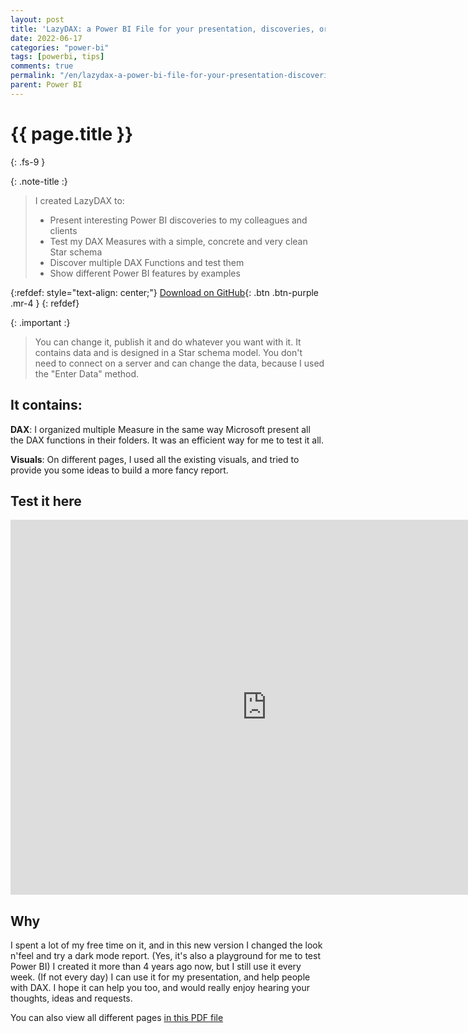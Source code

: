 ```yaml
---
layout: post
title: 'LazyDAX: a Power BI File for your presentation, discoveries, or learn DAX'
date: 2022-06-17
categories: "power-bi"
tags: [powerbi, tips]
comments: true
permalink: "/en/lazydax-a-power-bi-file-for-your-presentation-discoveries-or-learn-dax/"
parent: Power BI
---
```

# {{ page.title }}
{: .fs-9 }

{: .note-title :}
>I created LazyDAX to:
> - Present interesting Power BI discoveries to my colleagues and clients
> - Test my DAX Measures with a simple, concrete and very clean Star schema
> - Discover multiple DAX Functions and test them
> - Show different Power BI features by examples 


{:refdef: style="text-align: center;"}
  [Download on GitHub](https://github.com/arnaudgastelblum/LazyDAX/raw/master/LazyDAX.pbix){: .btn .btn-purple .mr-4  } 
{: refdef}


{: .important :}
> You can change it, publish it and do whatever you want with it.
> It contains data and is designed in a Star schema model. You don't need to connect on a server and can change the data, because I used the "Enter Data" method.


## It contains:

 **DAX**: I organized multiple Measure in the same way Microsoft present all the DAX functions in their folders. It was an efficient way for me to test it all.
 
 **Visuals**: On different pages, I used all the existing visuals, and tried to provide you some ideas to build a more fancy report.


## Test it here

 <iframe title="LazyDAX" src="https://app.powerbi.com/view?r=eyJrIjoiMGExN2IyN2EtNDhlOS00NGU0LTgzZjMtYzhmMGU0ZDA5NGY3IiwidCI6IjViOGUwYTM5LTE0OWMtNDBkYy1iMmVjLWJmZDEwOTA0M2MzMyIsImMiOjl9" allowfullscreen="true" width="820" height="600" frameborder="0"></iframe><br />


## Why

I spent a lot of my free time on it, and in this new version I changed the look n'feel and try a dark mode report. (Yes, it's also a playground for me to test Power BI)
I created it more than 4 years ago now, but I still use it every week. (If not every day)
I can use it for my presentation, and help people with DAX. I hope it can help you too, and would really enjoy hearing your thoughts, ideas and requests.

You can also view all different pages [in this PDF file](https://github.com/arnaudgastelblum/LazyDAX/blob/master/LazyDAX.pdf)


